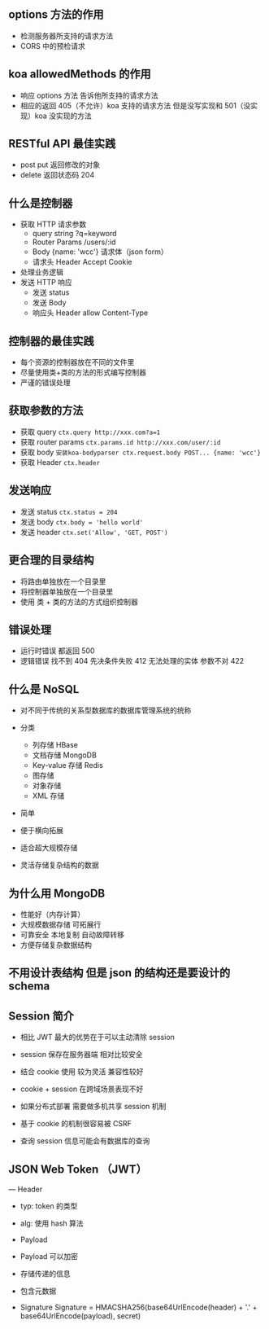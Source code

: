 ## options 方法的作用

- 检测服务器所支持的请求方法
- CORS 中的预检请求

## koa allowedMethods 的作用

- 响应 options 方法 告诉他所支持的请求方法
- 相应的返回 405（不允许）koa 支持的请求方法 但是没写实现和 501（没实现）koa 没实现的方法

## RESTful API 最佳实践

- post put 返回修改的对象
- delete 返回状态码 204

## 什么是控制器

- 获取 HTTP 请求参数
  - query string ?q=keyword
  - Router Params /users/:id
  - Body {name: 'wcc'} 请求体（json form）
  - 请求头 Header Accept Cookie
- 处理业务逻辑
- 发送 HTTP 响应
  - 发送 status
  - 发送 Body
  - 响应头 Header allow Content-Type

## 控制器的最佳实践

- 每个资源的控制器放在不同的文件里
- 尽量使用类+类的方法的形式编写控制器
- 严谨的错误处理

## 获取参数的方法

- 获取 query `ctx.query http://xxx.com?a=1`
- 获取 router params `ctx.params.id http://xxx.com/user/:id`
- 获取 body `安装koa-bodyparser ctx.request.body POST... {name: 'wcc'}`
- 获取 Header `ctx.header`

## 发送响应

- 发送 status `ctx.status = 204`
- 发送 body `ctx.body = 'hello world'`
- 发送 header `ctx.set('Allow', 'GET, POST')`

## 更合理的目录结构

- 将路由单独放在一个目录里
- 将控制器单独放在一个目录里
- 使用 类 + 类的方法的方式组织控制器

## 错误处理

- 运行时错误 都返回 500
- 逻辑错误 找不到 404 先决条件失败 412 无法处理的实体 参数不对 422

## 什么是 NoSQL

- 对不同于传统的关系型数据库的数据库管理系统的统称
- 分类

  - 列存储 HBase
  - 文档存储 MongoDB
  - Key-value 存储 Redis
  - 图存储
  - 对象存储
  - XML 存储

- 简单
- 便于横向拓展
- 适合超大规模存储
- 灵活存储复杂结构的数据

## 为什么用 MongoDB

- 性能好（内存计算）
- 大规模数据存储 可拓展行
- 可靠安全 本地复制 自动故障转移
- 方便存储复杂数据结构

## 不用设计表结构 但是 json 的结构还是要设计的 schema

## Session 简介

- 相比 JWT 最大的优势在于可以主动清除 session
- session 保存在服务器端 相对比较安全
- 结合 cookie 使用 较为灵活 兼容性较好

- cookie + session 在跨域场景表现不好
- 如果分布式部署 需要做多机共享 session 机制
- 基于 cookie 的机制很容易被 CSRF
- 查询 session 信息可能会有数据库的查询

## JSON Web Token （JWT）

— Header

- typ: token 的类型
- alg: 使用 hash 算法

- Payload
- Payload 可以加密
- 存储传递的信息
- 包含元数据
- Signature
  Signature = HMACSHA256(base64UrlEncode(header) + '.' + base64UrlEncode(payload), secret)
